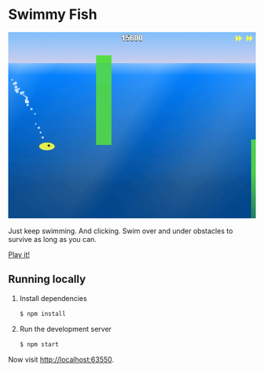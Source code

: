 Swimmy Fish
===========

[![Screenshot](screenshot.png)](http://gameblog.gessojs.com/swimmy-fish)


Just keep swimming. And clicking. Swim over and under obstacles to survive as long as you can.

[Play it!](http://gameblog.gessojs.com/swimmy-fish)


Running locally
---------------

1. Install dependencies

   ```bash
   $ npm install
   ```

2. Run the development server

   ```bash
   $ npm start
   ```

Now visit [http://localhost:63550](http://localhost:63550/).
